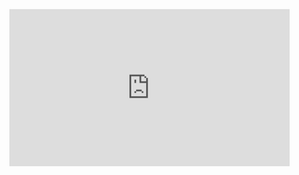 

<div style="padding:56.09% 0 0 0;position:relative;"><iframe src="https://player.vimeo.com/video/154968279" style="position:absolute;top:0;left:0;width:100%;height:100%;" frameborder="0" webkitallowfullscreen mozallowfullscreen allowfullscreen></iframe></div><script src="https://player.vimeo.com/api/player.js"></script>

<br>
<br>
<br>
<br>